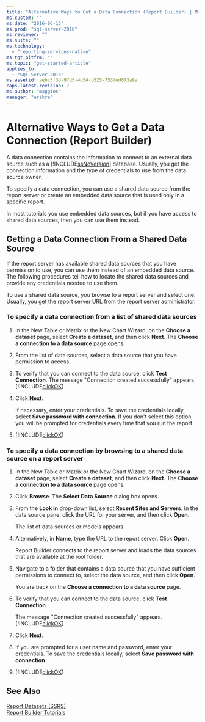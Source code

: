 ```yaml
---
title: "Alternative Ways to Get a Data Connection (Report Builder) | Microsoft Docs"
ms.custom: ""
ms.date: "2016-06-15"
ms.prod: "sql-server-2016"
ms.reviewer: ""
ms.suite: ""
ms.technology: 
  - "reporting-services-native"
ms.tgt_pltfrm: ""
ms.topic: "get-started-article"
applies_to: 
  - "SQL Server 2016"
ms.assetid: aebc5f3d-97d5-4d54-b525-753fed073a9a
caps.latest.revision: 7
ms.author: "maggies"
manager: "erikre"
---
```

# Alternative Ways to Get a Data Connection (Report Builder)
A data connection contains the information to connect to an external data source such as a [!INCLUDE[ssNoVersion](../../a9notintoc/includes/ssnoversion-md.md)] database. Usually, you get the connection information and the type of credentials to use from the data source owner.  
  
To specify a data connection, you can use a shared data source from the report server or create an embedded data source that is used only in a specific report.  
  
In most tutorials you use embedded data sources, but if you have access to shared data sources, then you can use them instead.  
  
## Getting a Data Connection From a Shared Data Source  
If the report server has available shared data sources that you have permission to use, you can use them instead of an embedded data source. The following procedures tell how to locate the shared data sources and provide any credentials needed to use them.  
  
To use a shared data source, you browse to a report server and select one. Usually, you get the report server URL from the report server administrator.  
  
### To specify a data connection from a list of shared data sources  
  
1.  In the New Table or Matrix or the New Chart Wizard, on the **Choose a dataset** page, select **Create a dataset**, and then click **Next**. The **Choose a connection to a data source** page opens.  
  
2.  From the list of data sources, select a data source that you have permission to access.  
  
3.  To verify that you can connect to the data source, click **Test Connection**. The message "Connection created successfully" appears. [!INCLUDE[clickOK](../../a9notintoc/includes/clickok-md.md)]  
  
4.  Click **Next**.  
  
    If necessary, enter your credentials. To save the credentials locally, select **Save password with connection**. If you don't select this option, you will be prompted for credentials every time that you run the report  
  
5.  [!INCLUDE[clickOK](../../a9notintoc/includes/clickok-md.md)]  
  
### To specify a data connection by browsing to a shared data source on a report server  
  
1.  In the New Table or Matrix or the New Chart Wizard, on the **Choose a dataset** page, select **Create a dataset**, and then click **Next**. The **Choose a connection to a data source** page opens.  
  
2.  Click **Browse**. The **Select Data Source** dialog box opens.  
  
3.  From the **Look in** drop-down list, select **Recent Sites and Servers**. In the data source pane, click the URL for your server, and then click **Open**.  
  
    The list of data sources or models appears.  
  
4.  Alternatively, in **Name**, type the URL to the report server. Click **Open**.  
  
    Report Builder connects to the report server and loads the data sources that are available at the root folder.  
  
5.  Navigate to a folder that contains a data source that you have sufficient permissions to connect to, select the data source, and then click **Open**.  
  
    You are back on the **Choose a connection to a data source** page.  
  
6.  To verify that you can connect to the data source, click **Test Connection**.  
  
    The message "Connection created successfully" appears. [!INCLUDE[clickOK](../../a9notintoc/includes/clickok-md.md)]  
  
7.  Click **Next**.  
  
8.  If you are prompted for a user name and password, enter your credentials. To save the credentials locally, select **Save password with connection**.  
  
9. [!INCLUDE[clickOK](../../a9notintoc/includes/clickok-md.md)]  
  
## See Also  
[Report Datasets &#40;SSRS&#41;](../../reporting-services/report-data/report-datasets-ssrs.md)  
[Report Builder Tutorials](../../reporting-services/tutorials/report-builder-tutorials.md) 
  
